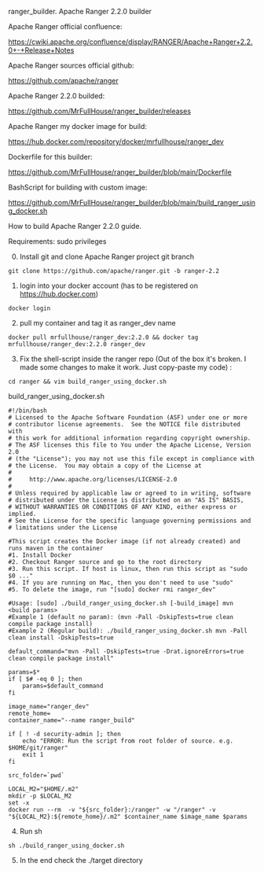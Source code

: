ranger_builder.
Apache Ranger 2.2.0 builder

Apache Ranger official confluence:

https://cwiki.apache.org/confluence/display/RANGER/Apache+Ranger+2.2.0+-+Release+Notes

Apache Ranger sources official github:

https://github.com/apache/ranger


Apache Ranger 2.2.0 builded:

https://github.com/MrFullHouse/ranger_builder/releases


Apache Ranger my docker image for build:

https://hub.docker.com/repository/docker/mrfullhouse/ranger_dev

Dockerfile for this builder:

https://github.com/MrFullHouse/ranger_builder/blob/main/Dockerfile

BashScript for building with custom image:

https://github.com/MrFullHouse/ranger_builder/blob/main/build_ranger_using_docker.sh


How to build Apache Ranger 2.2.0 guide.

Requirements: sudo privileges

0) Install git and clone Apache Ranger project git branch

`git clone https://github.com/apache/ranger.git -b ranger-2.2`

1) login into your docker account (has to be registered on https://hub.docker.com)

`docker login`

2) pull my container and tag it as ranger_dev name

`docker pull mrfullhouse/ranger_dev:2.2.0 && docker tag mrfullhouse/ranger_dev:2.2.0 ranger_dev`

3) Fix the shell-script inside the ranger repo (Out of the box it's broken. I made some changes to make it work. Just copy-paste my code) :

`cd ranger && vim build_ranger_using_docker.sh`

build_ranger_using_docker.sh

```
#!/bin/bash
# Licensed to the Apache Software Foundation (ASF) under one or more
# contributor license agreements.  See the NOTICE file distributed with
# this work for additional information regarding copyright ownership.
# The ASF licenses this file to You under the Apache License, Version 2.0
# (the "License"); you may not use this file except in compliance with
# the License.  You may obtain a copy of the License at
#
#     http://www.apache.org/licenses/LICENSE-2.0
#
# Unless required by applicable law or agreed to in writing, software
# distributed under the License is distributed on an "AS IS" BASIS,
# WITHOUT WARRANTIES OR CONDITIONS OF ANY KIND, either express or implied.
# See the License for the specific language governing permissions and
# limitations under the License

#This script creates the Docker image (if not already created) and runs maven in the container
#1. Install Docker
#2. Checkout Ranger source and go to the root directory
#3. Run this script. If host is linux, then run this script as "sudo $0 ..."
#4. If you are running on Mac, then you don't need to use "sudo"
#5. To delete the image, run "[sudo] docker rmi ranger_dev"

#Usage: [sudo] ./build_ranger_using_docker.sh [-build_image] mvn  <build params>
#Example 1 (default no param): (mvn -Pall -DskipTests=true clean compile package install)
#Example 2 (Regular build): ./build_ranger_using_docker.sh mvn -Pall clean install -DskipTests=true

default_command="mvn -Pall -DskipTests=true -Drat.ignoreErrors=true clean compile package install"

params=$*
if [ $# -eq 0 ]; then
    params=$default_command
fi

image_name="ranger_dev"
remote_home=
container_name="--name ranger_build"

if [ ! -d security-admin ]; then
    echo "ERROR: Run the script from root folder of source. e.g. $HOME/git/ranger"
    exit 1
fi

src_folder=`pwd`

LOCAL_M2="$HOME/.m2"
mkdir -p $LOCAL_M2
set -x
docker run --rm  -v "${src_folder}:/ranger" -w "/ranger" -v "${LOCAL_M2}:${remote_home}/.m2" $container_name $image_name $params
```

4) Run sh 

`sh ./build_ranger_using_docker.sh`

5) In the end check the ./target directory
